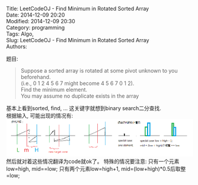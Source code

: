 Title: LeetCodeOJ - Find Minimum in Rotated Sorted Array  
Date: 2014-12-09 20:20   
Modified: 2014-12-09 20:30    
Category: programming   
Tags: Algo,    
Slug: LeetCodeOJ - Find Minimum in Rotated Sorted Array  
Authors:    

题目:      
> Suppose a sorted array is rotated at some pivot unknown to you beforehand.            
> (i.e., 0 1 2 4 5 6 7 might become 4 5 6 7 0 1 2).               
> Find the minimum element.                               
> You may assume no duplicate exists in the array                 

基本上看到sorted, find, ... 这关键字就想到binary search二分查找.          
根据输入, 可能出现的情况有:                                                  
![Alt text](data/2014-12-09-FindMinRotateSortedArray.png "output")  
然后就对着这些情况翻译为code就ok了。 
特殊的情况要注意:  只有一个元素low=high, mid==low; 只有两个元素low=high+1, mid=(low+high)*0.5后取整=low;      

